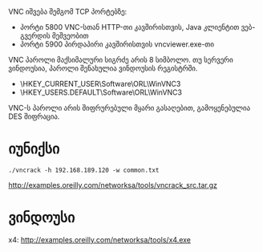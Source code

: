 VNC იშვება შემგომ TCP პორტებზე:

  * პორტი 5800 VNC-სთან HTTP-თი კავშირისთვის, Java კლიენტით ვებ-გვერდის მეშვეობით
  * პორტი 5900 პირდაპირი კავშირისთვის vncviewer.exe-თი

VNC პაროლი მაქსიმალური სიგრძე არის 8 სიმბოლო.
თუ სერვერი ვინდოუსია, პაროლი შენახულია ვინდოუსის რეგისტრში.

  * \HKEY_CURRENT_USER\Software\ORL\WinVNC3
  * \HKEY_USERS\.DEFAULT\Software\ORL\WinVNC3

VNC-ს პაროლი არის შიფრურებული მყარი გასაღებით, გამოყენებულია DES შიფრაცია.

# იუნიქსი

```
./vncrack -h 192.168.189.120 -w common.txt
```

http://examples.oreilly.com/networksa/tools/vncrack_src.tar.gz

# ვინდოუსი

x4: http://examples.oreilly.com/networksa/tools/x4.exe
